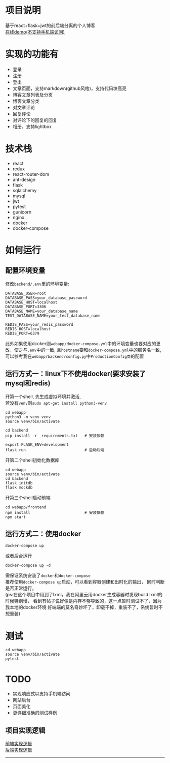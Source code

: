 # 项目说明
基于react+flask+jwt的前后端分离的个人博客  
[在线demo(不支持手机端访问)](http://47.103.14.157:3000/)

# 实现的功能有
- 登录
- 注册
- 登出
- 文章页面，支持markdown(github风格)，支持代码块高亮
- 博客文章列表及分页
- 博客文章分类
- 对文章评论
- 回复评论
- 对评论下的回复的回复
- 相册，支持lightbox

# 技术栈
- react
- redux
- react-router-dom
- ant-design
- flask
- sqlalchemy
- mysql
- jwt
- pytest
- gunicorn
- nginx
- docker
- docker-compose

# 如何运行

## 配置环境变量
修改`backend/.env`里的环境变量:
```shell script
DATABASE_USER=root
DATABASE_PASS=your_database_password
DATABASE_HOST=localhost
DATABASE_PORT=3306
DATABASE_NAME=your_database_name
TEST_DATABASE_NAME=your_test_database_name

REDIS_PASS=your_redis_password
REDIS_HOST=localhost
REDIS_PORT=6379
```
此外如果使用dcoker则`webapp/docker-compose.yml`中的环境变量也要对应的更改，使之与`.env`中的一致, 
且`hostname`要和`docker-compose.yml`中的服务名一致, 
可以参考我在`webapp/backend/config.py`中`ProductionConfig类`的配置   


## 运行方式一：linux下不使用docker(要求安装了mysql和redis)
开第一个shell, 先生成虚拟环境并激活,   
若没有`venv`则`sudo apt-get install python3-venv`   
```shell script
cd webapp
python3 -m venv venv  
source venv/bin/activate

cd backend
pip install -r  requirements.txt   # 安装依赖

export FLASK_ENV=development
flask run                          # 启动后端
```

开第二个shell初始化数据库
```shell script
cd webapp
source venv/bin/activate
cd backend
flask initdb
flask mockdb
```

开第三个shell启动前端
```shell script
cd webapp/frontend
npm install                        # 安装依赖
npm start
```

## 运行方式二：使用docker
```shell script
docker-compose up 
```
或者后台运行
```shell script
docker-compose up -d
```
需保证系统安装了`docker`和`docker-compose`  
推荐使用`docker-compose up`启动，可以看到容器创建和出时化的输出，
同时判断是否正常运行。  
(ps:在这个项目中用到了lxml，我在阿里云用docker生成容器时发现build lxml的时候特别慢，
看到有帖子说好像是内存不够导致的，这一点暂时测试不了，因为我本地的docker环境
好端端的莫名奇妙坏了，卸载不掉，重装不了，系统暂时不想重装)

# 测试
```shell script
cd webapp
source venv/bin/activate
pytest
```

# TODO
- 实现响应式以支持手机端访问
- 网站后台
- 页面美化
- 更详细准确的测试样例

## 项目实现逻辑
[前端实现逻辑](frontend/README.md)  
[后端实现逻辑](backend/README.md)

------


